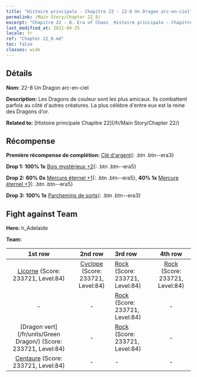 ```yaml
---
title: "Histoire principale - Chapitre 22 - 22-8 Un Dragon arc-en-ciel"
permalink: /Main Story/Chapter 22_8/
excerpt: "Chapitre 22 - 8. Era of Chaos  Histoire principale - Chapitre 22_8. 22-8 Un Dragon arc-en-ciel"
last_modified_at: 2021-04-25
locale: fr
ref: "Chapter 22_8.md"
toc: false
classes: wide
---
```


## Détails

 **Nom:** 22-8 Un Dragon arc-en-ciel

 **Description:** Les Dragons de couleur sont les plus amicaux. Ils combattent parfois au côté d'autres créatures. La plus célèbre d'entre eux est la reine des Dragons d'or.

 **Related to:** [Histoire principale Chapitre 22](/fr/Main Story/Chapter 22/)

## Récompense

 **Première récompense de complétion:** [Clé d'argent](/ItemsFR/con_693/){: .btn .btn--era3}

 **Drop 1:** **100% 1x** [Bois mystérieux +2](/ItemsFR/mat_76/){: .btn .btn--era5}

 **Drop 2:** **60% 0x** [Mercure éternel +1](/ItemsFR/mat_70/){: .btn .btn--era5}, **40% 1x** [Mercure éternel +1](/ItemsFR/mat_70/){: .btn .btn--era5}

 **Drop 3:** **100% 1x** [Parchemins de sorts](/ItemsFR/con_694/){: .btn .btn--era3}


## Fight against Team
 **Hero:** h_Adelaide

 **Team:**


  | 1st row | 2nd row | 3rd row | 4th row |
  |:----:|:----:|:----|:----:|
  | [Licorne](/fr/units/Unicorn/) (Score: 233721, Level:84)  | [Cyclope](/fr/units/Cyclops/) (Score: 233721, Level:84)  | [Rock](/fr/units/Roc/) (Score: 233721, Level:84)  | [Rock](/fr/units/Roc/) (Score: 233721, Level:84)  |
  | - | - | [Rock](/fr/units/Roc/) (Score: 233721, Level:84)  | - |
  | [Dragon vert](/fr/units/Green Dragon/) (Score: 233721, Level:84)  | - | [Rock](/fr/units/Roc/) (Score: 233721, Level:84)  | - |
  | [Centaure](/fr/units/Centaur/) (Score: 233721, Level:84)  | - | - | - |


